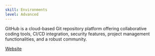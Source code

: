 ```yaml
---
skill: Environments
level: Advanced
---
```


GitHub is a cloud-based Git repository platform offering collaborative coding
tools, CI/CD integration, security features, project management functionalities,
and a robust community.

[Website](https://github.com)
